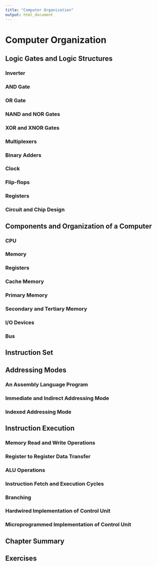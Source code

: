 ```yaml
---
title: "Computer Organization"
output: html_document
---
```


# Computer Organization

## Logic Gates and Logic Structures 
### Inverter 
### AND Gate 
### OR Gate 
### NAND and NOR Gates 
### XOR and XNOR Gates 
### Multiplexers 
### Binary Adders 
### Clock 
### Flip-flops 
### Registers 
### Circuit and Chip Design
## Components and Organization of a Computer 
### CPU 
### Memory 
### Registers 
### Cache Memory 
### Primary Memory 
### Secondary and Tertiary Memory 
### I/O Devices 
### Bus 
## Instruction Set 
## Addressing Modes 
### An Assembly Language Program 
### Immediate and Indirect Addressing Mode
### Indexed Addressing Mode
## Instruction Execution 
### Memory Read and Write Operations 
### Register to Register Data Transfer 
### ALU Operations 
### Instruction Fetch and Execution Cycles 
### Branching 
### Hardwired Implementation of Control Unit 
### Microprogrammed Implementation of Control Unit 
## Chapter Summary
## Exercises
